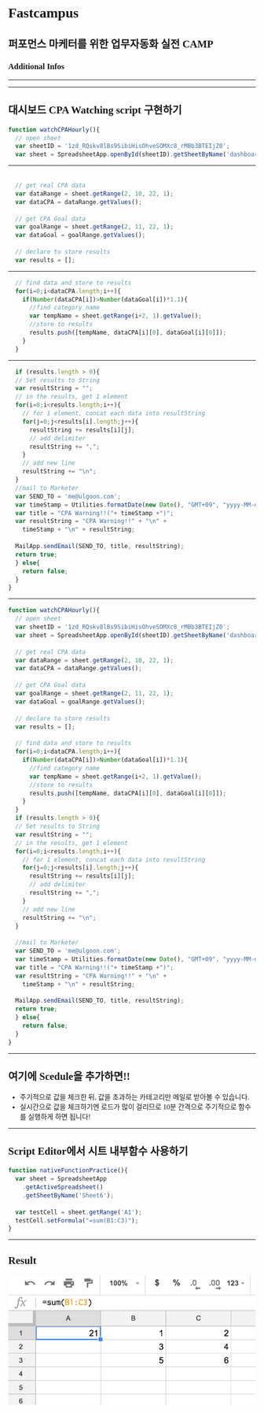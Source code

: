 # Fastcampus
## 퍼포먼스 마케터를 위한 업무자동화 실전 CAMP
### Additional Infos

---
<!--
page_number: true
$size: A4
footer : fastcampus 퍼포먼스 마케터를 위한 업무자동화 실전 CAMP, Wooyoung Choi, 2018
-->

---
## 대시보드 CPA Watching script 구현하기

```javascript
function watchCPAHourly(){
  // open sheet
  var sheetID = '1zd_RQskv8lBs9SibiHisOhveSOMXc8_rMBb3BTEIjZ0';
  var sheet = SpreadsheetApp.openById(sheetID).getSheetByName('dashboard');
```
---
```javascript

  // get real CPA data
  var dataRange = sheet.getRange(2, 10, 22, 1);
  var dataCPA = dataRange.getValues();
  
  // get CPA Goal data
  var goalRange = sheet.getRange(2, 11, 22, 1);
  var dataGoal = goalRange.getValues();
  
  // declare to store results
  var results = [];
```
---
```javascript  
  // find data and store to results
  for(i=0;i<dataCPA.length;i++){
    if(Number(dataCPA[i])>Number(dataGoal[i])*1.1){
      //find category name
      var tempName = sheet.getRange(i+2, 1).getValue();
      //store to results
      results.push([tempName, dataCPA[i][0], dataGoal[i][0]]);
    }
  }
  ```
---
```javascript
  if (results.length > 0){
  // Set results to String
  var resultString = "";
  // in the results, get 1 element
  for(i=0;i<results.length;i++){
    // for 1 element, concat each data into resultString 
    for(j=0;j<results[i].length;j++){
      resultString += results[i][j];
      // add delimiter
      resultString += ",";
    }
    // add new line
    resultString += "\n";
  }
  //mail to Marketer
  var SEND_TO = 'me@ulgoon.com';
  var timeStamp = Utilities.formatDate(new Date(), "GMT+09", "yyyy-MM-dd'T'HH:mm:ss'Z'");
  var title = "CPA Warning!!("+ timeStamp +")";
  var resultString = "CPA Warning!!" + "\n" + 
    timeStamp + "\n" + resultString;
  
  MailApp.sendEmail(SEND_TO, title, resultString);
  return true;
  } else{
    return false;
  }
}
```
---
```javascript
function watchCPAHourly(){
  // open sheet
  var sheetID = '1zd_RQskv8lBs9SibiHisOhveSOMXc8_rMBb3BTEIjZ0';
  var sheet = SpreadsheetApp.openById(sheetID).getSheetByName('dashboard');
  
  // get real CPA data
  var dataRange = sheet.getRange(2, 10, 22, 1);
  var dataCPA = dataRange.getValues();
  
  // get CPA Goal data
  var goalRange = sheet.getRange(2, 11, 22, 1);
  var dataGoal = goalRange.getValues();
  
  // declare to store results
  var results = [];
  
  // find data and store to results
  for(i=0;i<dataCPA.length;i++){
    if(Number(dataCPA[i])>Number(dataGoal[i])*1.1){
      //find category name
      var tempName = sheet.getRange(i+2, 1).getValue();
      //store to results
      results.push([tempName, dataCPA[i][0], dataGoal[i][0]]);
    }
  }
  if (results.length > 0){
  // Set results to String
  var resultString = "";
  // in the results, get 1 element
  for(i=0;i<results.length;i++){
    // for 1 element, concat each data into resultString 
    for(j=0;j<results[i].length;j++){
      resultString += results[i][j];
      // add delimiter
      resultString += ",";
    }
    // add new line
    resultString += "\n";
  }
  
  //mail to Marketer
  var SEND_TO = 'me@ulgoon.com';
  var timeStamp = Utilities.formatDate(new Date(), "GMT+09", "yyyy-MM-dd'T'HH:mm:ss'Z'");
  var title = "CPA Warning!!("+ timeStamp +")";
  var resultString = "CPA Warning!!" + "\n" + 
    timeStamp + "\n" + resultString;
  
  MailApp.sendEmail(SEND_TO, title, resultString);
  return true;
  } else{
    return false;
  }
}
```

---
## 여기에 Scedule을 추가하면!!
- 주기적으로 값을 체크한 뒤, 값을 초과하는 카테고리만 메일로 받아볼 수 있습니다.
- 실시간으로 값을 체크하기엔 로드가 많이 걸리므로 10분 간격으로 주기적으로 함수를 실행하게 하면 됩니다!

---
## Script Editor에서 시트 내부함수 사용하기
```javascript
function nativeFunctionPractice(){
  var sheet = SpreadsheetApp
    .getActiveSpreadsheet()
    .getSheetByName('Sheet6');
  
  var testCell = sheet.getRange('A1');
  testCell.setFormula("=sum(B1:C3)");
}
```

---
## Result
![](./img/nativeresult.png)

<link href="https://fonts.googleapis.com/css?family=Nanum+Gothic:400,800" rel="stylesheet">
<link rel='stylesheet' href='//cdn.jsdelivr.net/npm/hack-font@3.3.0/build/web/hack-subset.css'>

<style>
h1,h2,h3,h4,h5,h6,
p,li, dd {
font-family: 'Nanum Gothic', Gothic;
}
span, pre {
font-family: Hack, monospace;
}
</style>